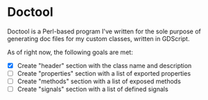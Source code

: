 # Doctool

Doctool is a Perl-based program I've written for the sole purpose of generating doc files for my custom classes, written in GDScript.

As of right now, the following goals are met:

- [X] Create "header" section with the class name and description
- [ ] Create "properties" section with a list of exported properties
- [ ] Create "methods" section with a list of exposed methods
- [ ] Create "signals" section with a list of defined signals
